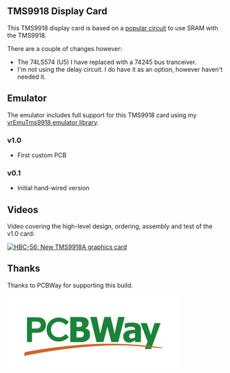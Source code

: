 ## TMS9918 Display Card

This TMS9918 display card is based on a [popular circuit](https://cdn.hackaday.io/files/5789247676576/9918-SRAM.pdf) to use SRAM with the TMS9918.

There are a couple of changes however:

* The 74LS574 (U5) I have replaced with a 74245 bus tranceiver.
* I'm not using the delay circuit. I do have it as an option, however haven't needed it.

## Emulator

The emulator includes full support for this TMS9918 card using my [vrEmuTms9918 emulator library](https://github.com/visrealm/vrEmuTms9918).

### v1.0

* First custom PCB

### v0.1

* Initial hand-wired version


## Videos

Video covering the high-level design, ordering, assembly and test of the v1.0 card:

[![HBC-56: New TMS9918A graphics card](https://img.visualrealmsoftware.com/youtube/thumb/oR_TiEgSD2k)](https://youtu.be/oR_TiEgSD2k "HBC-56: New TMS9918A graphics card")

## Thanks

Thanks to PCBWay for supporting this build.

[![PCBWay](/img/pcbway_sm.png)](https://www.pcbway.com/)
